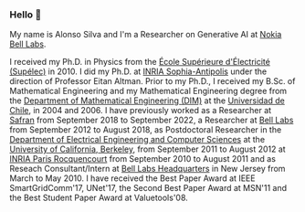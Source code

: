 ### Hello 👋

My name is Alonso Silva and I'm a Researcher on Generative AI at [Nokia Bell Labs](https://www.bell-labs.com/).

I received my Ph.D. in Physics from the [École Supérieure d'Électricité (Supélec)](https://www.centralesupelec.fr/en) in 2010. I did my Ph.D. at [INRIA Sophia-Antipolis](https://www.inria.fr/en) under the direction of Professor Eitan Altman. Prior to my Ph.D., I received my B.Sc. of Mathematical Engineering and my Mathematical Engineering degree from the [Department of Mathematical Engineering (DIM)](http://www.dim.uchile.cl/) at the [Universidad de Chile](https://www.uchile.cl/), in 2004 and 2006. I have previously worked as a Researcher at [Safran](https://en.wikipedia.org/wiki/Safran) from September 2018 to September 2022, a Researcher at [Bell Labs](https://www.bell-labs.com/) from September 2012 to August 2018, as Postdoctoral Researcher in the [Department of Electrical Engineering and Computer Sciences](https://eecs.berkeley.edu/) at the [University of California, Berkeley](https://www.berkeley.edu/), from September 2011 to August 2012 at [INRIA Paris Rocquencourt](https://www.inria.fr/en) from September 2010 to August 2011 and as Reseach Consultant/Intern at [Bell Labs Headquarters](https://www.bell-labs.com/) in New Jersey from March to May 2010.  I have received the Best Paper Award at IEEE SmartGridComm'17, UNet'17, the Second Best Paper Award at MSN'11 and the Best Student Paper Award at Valuetools'08.


<!--
**alonsosilvaallende/alonsosilvaallende** is a ✨ _special_ ✨ repository because its `README.md` (this file) appears on your GitHub profile.

Here are some ideas to get you started:

- 🔭 I’m currently working on ...
- 🌱 I’m currently learning ...
- 👯 I’m looking to collaborate on ...
- 🤔 I’m looking for help with ...
- 💬 Ask me about ...
- 📫 How to reach me: ...
- 😄 Pronouns: ...
- ⚡ Fun fact: ...
-->
